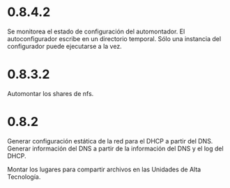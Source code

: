 0.8.4.2
=======

Se monitorea el estado de configuración del automontador.
El autoconfigurador escribe en un directorio temporal.
Sólo una instancia del configurador puede ejecutarse a la vez.

0.8.3.2
=======

Automontar los shares de nfs.


0.8.2
=====

Generar configuración estática de la red para el DHCP a partir del DNS.
Generar información del DNS a partir de la información del DNS y el log del DHCP.

Montar los lugares para compartir archivos en las Unidades de Alta Tecnología.
